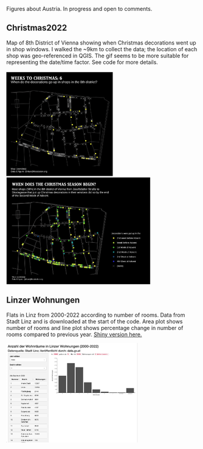 Figures about Austria. In progress and open to comments. 

## Christmas2022
Map of 8th District of Vienna showing when Christmas decorations went up in shop windows. I walked the ~9km to collect the data; the location of each shop was geo-referenced in QGIS. The gif seems to be more suitable for representing the date/time factor. See code for more details.

<p float="left">
  <img align="top" src="christmas2022/christmas2022.gif" height="280" width="280" alt="gif of Josefstadt, Vienna showing when decorations go up in shops"/>
  <img align="top" src="christmas2022/christmas2022.png" height="280" width="379" alt="map of Josefstadt, Vienna showing when decorations go up in shops"/>
</p>


## Linzer Wohnungen
Flats in Linz from 2000-2022 according to number of rooms. Data from Stadt Linz and is downloaded at the start of the code. Area plot shows number of rooms and line plot shows percentage change in number of rooms compared to previous year. [Shiny version here. ](https://github.com/rkan0/shiny/tree/main/linz_wohnung)


<p float="left">
    <img align="top" src="linz_wohnung/linz_wohnung_shiny.png" height="261" width="346" alt="shiny app to visualise data on flats in Linz from 2000-2022"/>
    </p>



